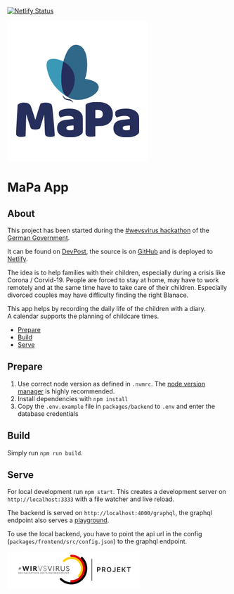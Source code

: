[![Netlify Status](https://api.netlify.com/api/v1/badges/1f0700e1-55c5-4d25-8546-a66bbd9861c2/deploy-status)](https://app.netlify.com/sites/mapa-app/deploys)

![MaPa App](https://github.com/mapa-app/source/raw/develop/assets/logo-mapa.png)

# MaPa App

## About
This project has been started during the [#wevsvirus hackathon](https://wirvsvirushackathon.devpost.com/) of the [German Government](https://www.bundesregierung.de/breg-de/themen/coronavirus/wir-vs-virus-1731968).

It can be found on [DevPost](https://devpost.com/software/mapa-dsnrgy), the source is on [GitHub](https://github.com/mapa-app/source) and is deployed to [Netlify](https://mapa-app.netlify.com/).

The idea is to help families with their children, especially during a crisis like Corona / Corvid-19. People are forced to stay at home, may have to work remotely and at the same time have to take care of their children. Especially divorced couples may have difficulty finding the right Blanace.

This app helps by recording the daily life of the children with a diary.\
A calendar supports the planning of childcare times.

* [Prepare](#prepare)
* [Build](#build)
* [Serve](#serve)

## Prepare
1. Use correct node version as defined in `.nvmrc`. The [node version manager](https://github.com/nvm-sh/nvm) is highly recommended.
1. Install dependencies with `npm install`
1. Copy the `.env.example` file in `packages/backend` to `.env` and enter the database credentials

## Build
Simply run `npm run build`.

## Serve
For local development run `npm start`. This creates a development server on `http://localhost:3333`
with a file watcher and live reload.

The backend is served on `http://localhost:4000/graphql`, the graphql endpoint also serves a [playground](http://localhost:4000/graphql).

To use the local backend, you have to point the api url in the config (`packages/frontend/src/config.json`) to the graphql endpoint.

![#wirvsvirus](https://github.com/mapa-app/source/raw/develop/assets/logo-wirvsvirus.png)
